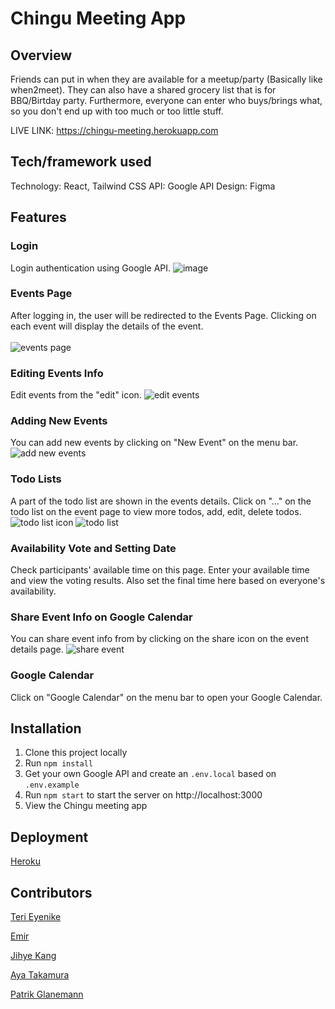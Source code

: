 # Chingu Meeting App

## Overview
Friends can put in when they are available for a meetup/party (Basically like when2meet). They can also have a shared grocery list that is for BBQ/Birtday party.
Furthermore, everyone can enter who buys/brings what, so you don't end up with too much or too little stuff.

LIVE LINK: https://chingu-meeting.herokuapp.com

## Tech/framework used
Technology: React, Tailwind CSS
API: Google API
Design: Figma

## Features

### Login
Login authentication using Google API.
![image](https://user-images.githubusercontent.com/82935527/142176642-a4dce064-a15a-45cd-8b6b-31664e39507c.png)

### Events Page
After logging in, the user will be redirected to the Events Page. Clicking on each event will display the details of the event.<br>
<br>
![events page](https://user-images.githubusercontent.com/82935527/142177445-1996b0f0-3f4f-462d-97be-01388bf55e06.png)

### Editing Events Info
Edit events from the "edit" icon. 
![edit events](https://user-images.githubusercontent.com/82935527/142183095-381374a5-3738-43dd-8d9f-e886134d7b70.png)

### Adding New Events
You can add new events by clicking on "New Event" on the menu bar.
![add new events](https://user-images.githubusercontent.com/82935527/142178025-4eb2cccb-bbcb-4d1a-aff9-473b84c79f47.png)

### Todo Lists
A part of the todo list are shown in the events details. Click on "..." on the todo list on the event page to view more todos, add, edit, delete todos.
![todo list icon](https://user-images.githubusercontent.com/82935527/142183570-5d7972ee-bf63-40f6-bf31-c3cfc1f5745e.png)
![todo list](https://user-images.githubusercontent.com/82935527/142178529-11d09f27-fb99-4023-86c9-a589c661b963.png)

### Availability Vote and Setting Date
Check participants' available time on this page. Enter your available time and view the voting results. Also set the final time here based on everyone's availability. 

### Share Event Info on Google Calendar
You can share event info from by clicking on the share icon on the event details page.
![share event](https://user-images.githubusercontent.com/82935527/142181941-c42fa24f-58c4-40ac-a42f-a607a0dbcafc.png)

### Google Calendar
Click on "Google Calendar" on the menu bar to open your Google Calendar. 

## Installation
1. Clone this project locally
2. Run `npm install`
3. Get your own Google API and create an `.env.local` based on `.env.example`
4. Run `npm start` to start the server on http://localhost:3000
5. View the Chingu meeting app

## Deployment
[Heroku](https://dashboard.heroku.com/)

## Contributors
[Teri Eyenike](https://github.com/terieyenike)

[Emir](https://github.com/themythia)

[Jihye Kang](https://github.com/bonniekang)

[Aya Takamura](https://github.com/ayarmkt)

[Patrik Glanemann](https://github.com/patrikglanemann)
